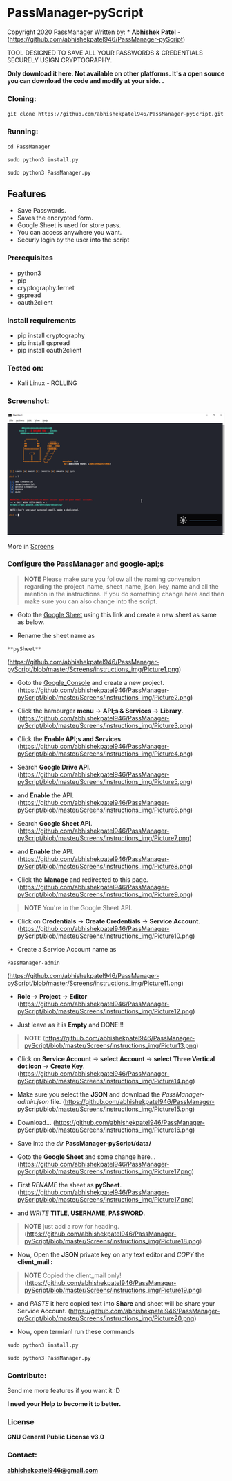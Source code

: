 # PassManager-pyScript

Copyright 2020 PassManager
Written by: * **Abhishek Patel** - (https://github.com/abhishekpatel946/PassManager-pyScript)

TOOL DESIGNED TO SAVE ALL YOUR PASSWORDS & CREDENTIALS SECURELY USIGN CRYPTOGRAPHY.

**Only download it here. Not available on other platforms. It's a open source you can download the code and modify at your side. .**

### Cloning:
```
git clone https://github.com/abhishekpatel946/PassManager-pyScript.git
```

### Running:
```
cd PassManager
```

```
sudo python3 install.py
```

```
sudo python3 PassManager.py
```

## Features 

- Save Passwords.
- Saves the encrypted form. 
- Google Sheet is used for store pass.
- You can access anywhere you want.
- Securly login by the user into the script

### Prerequisites

* python3
* pip
* cryptography.fernet
* gspread
* oauth2client

### Install requirements

* pip install cryptography
* pip install gspread
* pip install oauth2client

### Tested on:

+ Kali Linux - ROLLING

### Screenshot:
![Shot](https://github.com/abhishekpatel946/PassManager-pyScript/blob/master/Screens/Option-Login.png)

More in [Screens](Screens)



### Configure the PassManager and google-api;s

> **NOTE** 
> Please make sure you follow all the naming convension regarding the project_name, sheet_name, json_key_name and all the mention in the instructions.
> If you do something change here and then make sure you can also change into the script.

* Goto the [Google Sheet](https://docs.google.com/spreadsheets/u/0/) using this link and create a new sheet as same as below.


* Rename the sheet name as
```
**pySheet**
```
(https://github.com/abhishekpatel946/PassManager-pyScript/blob/master/Screens/instructions_img/Picture1.png)


* Goto the [Google_Console](https://console.developers.google.com/) and create a new project.
(https://github.com/abhishekpatel946/PassManager-pyScript/blob/master/Screens/instructions_img/Picture2.png)


* Click the hamburger **menu** -> **API;s & Services** -> **Library**.
(https://github.com/abhishekpatel946/PassManager-pyScript/blob/master/Screens/instructions_img/Picture3.png)


* Click the **Enable API;s and Services**.
(https://github.com/abhishekpatel946/PassManager-pyScript/blob/master/Screens/instructions_img/Picture4.png)


* Search **Google Drive API**.
(https://github.com/abhishekpatel946/PassManager-pyScript/blob/master/Screens/instructions_img/Picture5.png)


* and **Enable** the API.
(https://github.com/abhishekpatel946/PassManager-pyScript/blob/master/Screens/instructions_img/Picture6.png)


* Search **Google Sheet API**.
(https://github.com/abhishekpatel946/PassManager-pyScript/blob/master/Screens/instructions_img/Picture7.png)


* and **Enable** the API.
(https://github.com/abhishekpatel946/PassManager-pyScript/blob/master/Screens/instructions_img/Picture8.png)


* Click the **Manage** and redirected to this page.
(https://github.com/abhishekpatel946/PassManager-pyScript/blob/master/Screens/instructions_img/Picture9.png)


> **NOTE** 
> You're in the Google Sheet API.


* Click on **Credentials** -> **Create Credentials** -> **Service Account**.
(https://github.com/abhishekpatel946/PassManager-pyScript/blob/master/Screens/instructions_img/Picture10.png)


* Create a Service Account name as
```
PassManager-admin
```
(https://github.com/abhishekpatel946/PassManager-pyScript/blob/master/Screens/instructions_img/Picture11.png)


* **Role** -> **Project** -> **Editor**
(https://github.com/abhishekpatel946/PassManager-pyScript/blob/master/Screens/instructions_img/Picture12.png)


* Just leave as it is **Empty** and DONE!!!
> **NOTE**
(https://github.com/abhishekpatel946/PassManager-pyScript/blob/master/Screens/instructions_img/Pictur13.png)


* Click on **Service Account** -> **select Account** -> **select Three Vertical dot icon** -> **Create Key**.
(https://github.com/abhishekpatel946/PassManager-pyScript/blob/master/Screens/instructions_img/Picture14.png)


* Make sure you select the **JSON** and download the _PassManager-admin.json_ file.
(https://github.com/abhishekpatel946/PassManager-pyScript/blob/master/Screens/instructions_img/Picture15.png) 


* Download...
(https://github.com/abhishekpatel946/PassManager-pyScript/blob/master/Screens/instructions_img/Picture16.png)


* Save into the _dir_ **PassManager-pyScript/data/**


* Goto the **Google Sheet** and some change here...
(https://github.com/abhishekpatel946/PassManager-pyScript/blob/master/Screens/instructions_img/Picture17.png)


* First _RENAME_ the sheet as **pySheet**.
(https://github.com/abhishekpatel946/PassManager-pyScript/blob/master/Screens/instructions_img/Picture17.png)


* and _WRITE_ **TITLE, USERNAME, PASSWORD**.
> **NOTE** just add a row for heading.
(https://github.com/abhishekpatel946/PassManager-pyScript/blob/master/Screens/instructions_img/Picture18.png)


* Now, Open the **JSON** private key on any text editor and _COPY_ the **client_mail :** 
> **NOTE** Copied the client_mail only!
(https://github.com/abhishekpatel946/PassManager-pyScript/blob/master/Screens/instructions_img/Picture19.png)


* and _PASTE_ it here copied text into **Share** and sheet will be share your Service Account.
(https://github.com/abhishekpatel946/PassManager-pyScript/blob/master/Screens/instructions_img/Picture20.png)


* Now, open termianl run these commands
```
sudo python3 install.py
```
```
sudo python3 PassManager.py
```


### Contribute:
Send me more features if you want it :D

**I need your Help to become it to better.**


### License
**GNU General Public License v3.0**

### Contact:
**abhishekpatel946@gmail.com**

